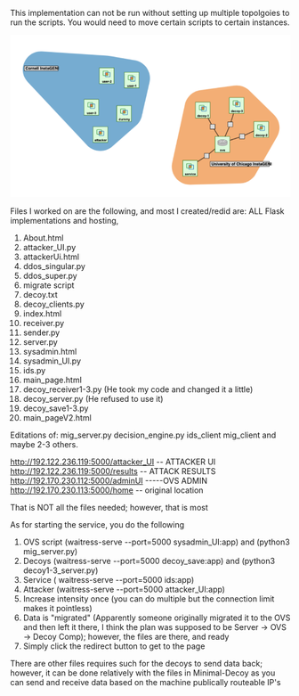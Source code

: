 This implementation can not be run without setting up multiple topolgoies to run the scripts. You would need to move certain scripts to certain instances.  
  
![topology example](topology.png)   



Files I worked on are the following, and most I created/redid are:
ALL Flask implementations and hosting,
1) About.html
2) attacker_UI.py
3) attackerUi.html
4) ddos_singular.py
5) ddos_super.py
6) migrate script
7) decoy.txt
8) decoy_clients.py
9) index.html
10) receiver.py
11) sender.py
12) server.py
13) sysadmin.html
14) sysadmin_UI.py
15) ids.py
16) main_page.html
17) decoy_receiver1-3.py (He took my code and changed it a little)
18) decoy_server.py (He refused to use it)
19) decoy_save1-3.py
20) main_pageV2.html

Editations of:
mig_server.py
decision_engine.py
ids_client
mig_client
and maybe 2-3 others.


http://192.122.236.119:5000/attacker_UI -- ATTACKER UI
http://192.122.236.119:5000/results -- ATTACK RESULTS
http://192.170.230.112:5000/adminUI  -----OVS ADMIN
http://192.170.230.113:5000/home -- original location

That is NOT all the files needed; however, that is most

As for starting the service, you do the following
1) OVS script (waitress-serve --port=5000 sysadmin_UI:app) and (python3 mig_server.py)
2) Decoys (waitress-serve --port=5000 decoy_save:app) and (python3 decoy1-3_server.py)
3) Service ( waitress-serve --port=5000 ids:app)
4) Attacker (waitress-serve --port=5000 attacker_UI:app)
5) Increase intensity once (you can do multiple but the connection limit makes it pointless)
6) Data is "migrated" (Apparently someone originally migrated it to the OVS and then left it there, I think the plan was supposed to be Server -> OVS -> Decoy Comp); however, the files are there, and ready
7) Simply click the redirect button to get to the page  

There are other files requires such for the decoys to send data back; however, it can be done relatively with the files in Minimal-Decoy as you can send and receive data based on the machine publically routeable IP's
